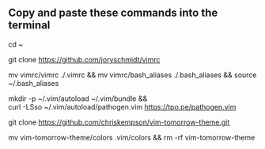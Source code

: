 ## Copy and paste these commands into the terminal

cd ~

git clone https://github.com/joryschmidt/vimrc

mv vimrc/vimrc ./.vimrc && mv vimrc/bash_aliases ./.bash_aliases && source ~/.bash_aliases

mkdir -p ~/.vim/autoload ~/.vim/bundle && \
curl -LSso ~/.vim/autoload/pathogen.vim https://tpo.pe/pathogen.vim

git clone https://github.com/chriskempson/vim-tomorrow-theme.git

mv vim-tomorrow-theme/colors .vim/colors && rm -rf vim-tomorrow-theme
